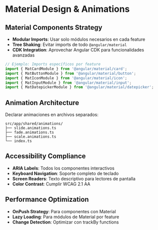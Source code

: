 # Material Design & Animations

## Material Components Strategy
- **Modular Imports**: Usar solo módulos necesarios en cada feature
- **Tree Shaking**: Evitar imports de todo `@angular/material`
- **CDK Integration**: Aprovechar Angular CDK para funcionalidades avanzadas

```typescript
// Ejemplo: Imports específicos por feature
import { MatCardModule } from '@angular/material/card';
import { MatButtonModule } from '@angular/material/button';
import { MatIconModule } from '@angular/material/icon';
import { MatInputModule } from '@angular/material/input';
import { MatDatepickerModule } from '@angular/material/datepicker';
```

## Animation Architecture
Declarar animaciones en archivos separados:

```
src/app/shared/animations/
├── slide.animations.ts
├── fade.animations.ts
├── scale.animations.ts
└── index.ts
```

## Accessibility Compliance
- **ARIA Labels**: Todos los componentes interactivos
- **Keyboard Navigation**: Soporte completo de teclado
- **Screen Readers**: Texto descriptivo para lectores de pantalla
- **Color Contrast**: Cumplir WCAG 2.1 AA

## Performance Optimization
- **OnPush Strategy**: Para componentes con Material
- **Lazy Loading**: Para módulos de Material por feature
- **Change Detection**: Optimizar con trackBy functions
